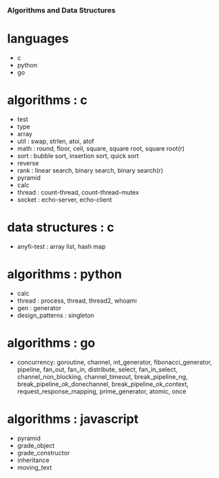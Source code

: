 ### Algorithms and Data Structures

# languages
  - c
  - python
  - go

# algorithms : c
  - test
  - type
  - array
  - util : swap, strlen, atoi, atof
  - math : round, floor, ceil, square, square root, square root(r) 
  - sort : bubble sort, insertion sort, quick sort
  - reverse
  - rank : linear search, binary search, binary search(r)
  - pyramid
  - calc
  - thread : count-thread, count-thread-mutex
  - socket : echo-server, echo-client

# data structures : c
  - anyfi-test : array list, hash map 

# algorithms : python
  - calc
  - thread : process, thread, thread2, whoami
  - gen : generator
  - design_patterns : singleton

# algorithms : go
  - concurrency: goroutine, channel, int_generator, fibonacci_generator, pipeline, fan_out, fan_in, distribute, select, fan_in_select, channel_non_blocking, channel_timeout, break_pipeline_ng, break_pipeline_ok_donechannel, break_pipeline_ok_context, request_response_mapping, prime_generator, atomic, once

# algorithms : javascript
  - pyramid
  - grade_object
  - grade_constructor
  - inheritance
  - moving_text

